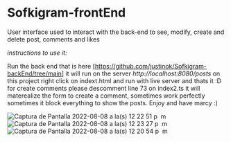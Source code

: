 # Sofkigram-frontEnd

User interface used to interact with the back-end to see, modify, create and delete post, comments and likes

*instructions to use it:*

Run the back end that is here [https://github.com/justinok/Sofkigram-backEnd/tree/main]
it will run on the server *http://localhost:8080/posts*
on this project right click on indext.html and run with live server and thats it :D
for create comments please descomment line 73 on index2.ts it will materealize the form to create a comment, sometimes work perfectly sometimes it block everything to show the posts.
Enjoy and have marcy :)



![Captura de Pantalla 2022-08-08 a la(s) 12 22 51 p  m](https://user-images.githubusercontent.com/38015681/183477150-0133b818-3847-4722-84d4-2a349fcd94d8.png)
![Captura de Pantalla 2022-08-08 a la(s) 12 23 27 p  m](https://user-images.githubusercontent.com/38015681/183477155-c0dfab39-1f5b-4e3b-948b-94f48f925c51.png)
![Captura de Pantalla 2022-08-08 a la(s) 12 20 54 p  m](https://user-images.githubusercontent.com/38015681/183477195-c299b0fe-45d6-4a53-8152-41535df8d567.png)
